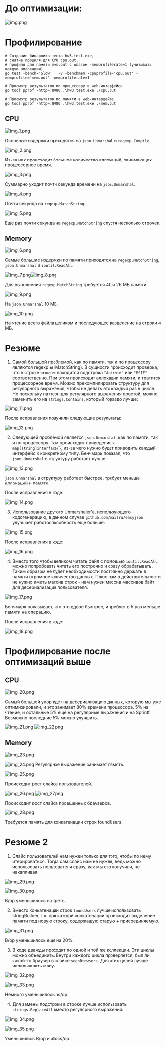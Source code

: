# До оптимизации:

![img.png](img.png)

# Профилирование
```shell
# Создание бинарника теста hw3.test.exe, 
# снятие профиля для CPU cpu.out,
# профиля для памяти mem.out с флагом -memprofilerate=1 (учитывать каждую аллокацию)
go test -bench='Slow' . -v -benchmem -cpuprofile='cpu.out' -memprofile='mem.out' -memprofilerate=1
```

```shell
# Просмотр результатов по процессору в web-интерфейсе
go tool pprof -http=:8080 .\hw3.test.exe .\cpu.out
```

```shell
# Просмотр результатов по памяти в web-интерфейсе
go tool pprof -http=:8080 .\hw3.test.exe .\mem.out
```
## CPU

![img_1.png](img_1.png)

Основные издержки приходятся на `json.Unmarshal` и `regexp.Compile`.

![img_2.png](img_2.png)

Из-за них происходит большое количество аллокаций, занимающих процессорное время.

![img_3.png](img_3.png)

Суммарно уходит почти секунда времени на `json.Unmarshal`.

![img_4.png](img_4.png)

Почти секунда на `regexp.MatchString`.

![img_5.png](img_5.png)

Еще раз почти секунда на `regexp.MatchString` спустя несколько строчек.

## Memory

![img_6.png](img_6.png)

Самые большие издержки по памяти приходятся на `regexp.MatchString`, `json.Unmarshal` и `ioutil.ReadAll`.

![img_7.png](img_7.png)![img_8.png](img_8.png)

Для выполнения `regexp.MatchString` требуется 40 и 26 МБ памяти.

![img_9.png](img_9.png)

На `json.Unmarshal` 10 МБ.

![img_10.png](img_10.png)

На чтение всего файла целиком и последующее разделение на строки 4 МБ.

# Резюме

1. Самой большой проблемой, как по памяти, так и по процессору являются regexp'ы (MatchString). В сущности происходит проверка, что в строке `browser` находится подстрока `"Android"` или `"MSIE"` соответственно. При этом происходят аллокации памяти, и тратится процессорное время. Можно прекомпилировать структуру для регулярного выражения, чтобы не делать это каждый раз в цикле. Но поскольку паттерн для регулярного выражения простой, можно заменить его на `strings.Contains`, который гораздо лучше:

![img_11.png](img_11.png)

После исправления получили следующие результаты: 

![img_12.png](img_12.png)

2. Следующей проблемой является `json.Unmarshal`, как по памяти, так и по процессору. Там происходит приведение к `map[string]interface{}`, из-за чего нужно будет приводить каждый интерфейс к конкретному типу. Бенчмарк показал, что `json.Unmarshal` в структуру работает лучше: 

![img_13.png](img_13.png)

`json.Unmarshal` в структуру работает быстрее, требует меньше аллокаций и памяти.

После исправления в коде: 

![img_14.png](img_14.png)

3. Использование другого Unmarshaler'а, использующего кодогенерацию, в данном случае `github.com/mailru/easyjson` улучшает работоспособность еще больше:

![img_15.png](img_15.png)

После исправления в коде: 

![img_16.png](img_16.png)

4. Вместо того чтобы целиком читать файл с помощью `ioutil.ReadAll`, можно попробовать читать его построчно и сразу обрабатывать. Таким образом не будет необходимости постоянно держать в памяти огромное количество данных. Плюс нам в действительности не нужно иметь массив строк - нам нужен массив массивов байт для десериализации пользователя.

![img_17.png](img_17.png)

Бенчмарк показывает, что это вдвое быстрее, и требует в 5 раз меньше памяти на операцию.

После исправления в коде:

![img_18.png](img_18.png)

# Профилирование после оптимизаций выше

## CPU

![img_20.png](img_20.png)

Самый большой упор идет на десериализацию данных, которую мы уже оптимизировали, и это занимает 80% времени процессора. 5% на чтение, и остальные 5% еще на регулярные выражения и на Sprintf. Возможно последние 5% можно улучшить.

![img_21.png](img_21.png)
![img_22.png](img_22.png)

## Memory

![img_23.png](img_23.png)

![img_24.png](img_24.png)
Регулярное выражение занимает память.

![img_25.png](img_25.png)

Происходит рост слайса пользователей.

![img_26.png](img_26.png)
![img_27.png](img_27.png)

Происходит рост слайса посещенных браузеров.

![img_28.png](img_28.png)

Требуется память для конкатенации строк foundUsers.

# Резюме 2

1. Слайс пользователей нам нужен только для того, чтобы по нему итерироваться. Тогда сам слайс нам не нужен, ведь можно использовать пользователя сразу, как мы его получили, не накапливая.

![img_29.png](img_29.png)

![img_30.png](img_30.png)

B/op уменьшилось на треть.

2. Вместо конкатенации строк `foundUsers` лучше использовать stringBuilder, т.к. при каждой конкатенации происходит выделение памяти под новую строку, содержащую старую + присоединяемую.

![img_31.png](img_31.png)

B/op уменьшилось еще на 20%.

3. В коде дважды проходят по одной и той же коллекции. Эти циклы можно объединить. Внутри каждого цикла проверяется, был ли какой-то браузер в слайсе `seenBrowsers`. Для этих целей лучше использовать мапу. 

![img_32.png](img_32.png)

![img_33.png](img_33.png)

Немного уменьшилось ns/op.

4. Для замены подстроки в строке лучше использовать `strings.ReplaceAll` вместо регулярного выражения:

![img_34.png](img_34.png)

![img_35.png](img_35.png)

Уменьшились B/op и allocs/op.